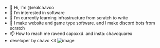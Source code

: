 - 👋 Hi, I’m @realchavoo
- 👀 I’m interested in software
- 🌱 I’m currently learning infrastructure from scratch to write
- 💞️ I make website and game type software. and I make discord bots from scratch
- 📫 How to reach me ravend capoxxd. and insta: chavoquarex
- developer by chavo <3
![image](https://github.com/realchavoo/realchavoo/assets/133610412/48e5e9b4-d45a-4652-b1f8-50a8ed6a5c48)

<!---
realchavoo/realchavoo is a ✨ special ✨ repository because its `README.md` (this file) appears on your GitHub profile.
You can click the Preview link to take a look at your changes.
--->
